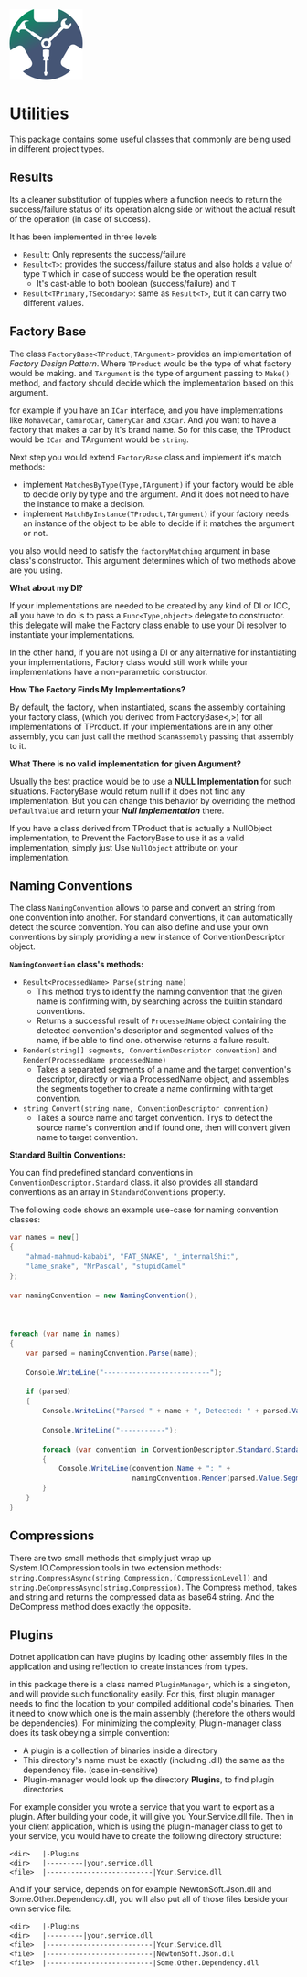 

![Icon](Graphics/icon.png)


Utilities
========

This package contains some useful classes that commonly are being used in 
different project types. 

Results
-------

Its a cleaner substitution of tupples where a function 
needs to return the success/failure status of its 
operation along side or without the actual result of the operation 
(in case of success). 

It has been implemented in three levels
 * ```Result```: Only represents the success/failure
 * ```Result<T>```: provides the success/failure status and also holds 
a value of type ```T``` which in case of success would be the operation result
   * It's cast-able to both boolean (success/failure) and ```T```   
 * ```Result<TPrimary,TSecondary>```: same as ```Result<T>```, but it can 
carry two different values.

Factory Base
------------

The class ```FactoryBase<TProduct,TArgument>``` provides an implementation 
of _Factory Design Pattern_. Where ```TProduct``` would be the type of what factory would 
be making. and ```TArgument``` is the type of argument passing to ```Make()``` 
method, and factory should decide which the implementation based on this argument.


for example if you have an ```ICar``` interface, and you have implementations like 
```MohaveCar```, ```CamaroCar```, ```CameryCar``` and ```X3Car```. And you want to have a 
factory that makes a car by it's brand name. So for this case, the TProduct would be 
```ICar``` and TArgument would be ```string```.

Next step you would extend ```FactoryBase``` class and implement it's match methods:

 * implement ```MatchesByType(Type,TArgument)``` if your factory would be able to decide 
only by type and the argument. And it does not need to have the instance to make a decision.
 * implement ```MatchByInstance(TProduct,TArgument)``` if your factory needs an instance of 
the object to be able to decide if it matches the argument or not.

you also would need to satisfy the ```factoryMatching``` argument in base class's 
constructor. This argument determines which of two methods above are you using.


__What about my DI?__

If your implementations are needed to be created by any kind of DI or IOC,
all you have to do is to pass a ```Func<Type,object>``` delegate to constructor. 
this delegate will make the Factory class enable to use your Di resolver to 
instantiate your implementations. 

In the other hand, if you are not using a DI or any alternative for instantiating 
your implementations, Factory class would still work while your implementations have 
a non-parametric constructor.

__How The Factory Finds My Implementations?__

By default, the factory, when instantiated, scans the assembly containing your factory class,
(which you derived from FactoryBase<,>) for all implementations of TProduct.
If your implementations are in any other assembly, you can just call the method 
```ScanAssembly``` passing that assembly to it.

__What There is no valid implementation for given Argument?__

Usually the best practice would be to use a __NULL Implementation__ for such situations.
 FactoryBase would return null if it does not find any implementation. But you can change 
this behavior by overriding the method ```DefaultValue``` and return your 
___Null Implementation___ there.

If you have a class derived from TProduct that is actually a NullObject implementation, 
to Prevent the FactoryBase to use it as a valid implementation, simply just Use 
```NullObject``` attribute on your implementation.


Naming Conventions
------------------

The class ```NamingConvention``` allows to parse and convert an string from  
one convention into another. For standard conventions, it can automatically 
detect the source convention. You can also define and use your own conventions 
by simply providing a new instance of ConventionDescriptor object.

__```NamingConvention``` class's methods:__


 * ```Result<ProcessedName> Parse(string name)```
   * This method trys to identify the naming convention that the given name is confirming with,
   by searching across the builtin standard conventions.
   * Returns a successful result of ```ProcessedName``` object containing the detected convention's 
   descriptor and segmented values of the name, if be able to find one. otherwise returns a failure result.
*  ```Render(string[] segments, ConventionDescriptor convention)``` and ```Render(ProcessedName processedName)``` 
   * Takes a separated segments of a name and the target convention's descriptor, directly or via a 
   ProcessedName object, and assembles the segments together to create a name confirming with target convention.
* ```string Convert(string name, ConventionDescriptor convention)```
   * Takes a source name and target convention. Trys to detect the source name's convention and if found one, 
  then will convert given name to target convention.

__Standard Builtin Conventions:__

 You can find predefined standard conventions in ```ConventionDescriptor.Standard``` class.
 it also provides all standard conventions as an array in ```StandardConventions``` property.

The following code shows an example use-case for naming convention classes:

```c#
var names = new[]
{
    "ahmad-mahmud-kababi", "FAT_SNAKE", "_internalShit",
    "lame_snake", "MrPascal", "stupidCamel"
};

var namingConvention = new NamingConvention();



foreach (var name in names)
{
    var parsed = namingConvention.Parse(name);

    Console.WriteLine("--------------------------");

    if (parsed)
    {
        Console.WriteLine("Parsed " + name + ", Detected: " + parsed.Value.Convention.Name);

        Console.WriteLine("-----------");

        foreach (var convention in ConventionDescriptor.Standard.StandardConventions)
        {
            Console.WriteLine(convention.Name + ": " +
                              namingConvention.Render(parsed.Value.Segments, convention));
        }
    }
}
```


Compressions
------------

There are two small methods that simply just wrap up System.IO.Compression tools in two 
extension methods: ```string.CompressAsync(string,Compression,[CompressionLevel])``` and
```string.DeCompressAsync(string,Compression)```. The Compress method, takes and string 
and returns the compressed data as base64 string. And the DeCompress method does exactly 
the opposite.



Plugins
--------

Dotnet application can have plugins by loading other assembly files in the application and 
using reflection to create instances from types.

in this package there is a class named ```PluginManager```, which is a singleton, and will 
provide such functionality easily. For this, first plugin manager needs to find the location to 
your compiled additional code's binaries. Then it need to know which one is the main assembly
(therefore the others would be dependencies). For minimizing the complexity, Plugin-manager class
 does its task obeying a simple convention:

* A plugin is a collection of binaries inside a directory
* This directory's name must be exactly (including .dll) the same as the dependency file. (case in-sensitive)
* Plugin-manager would look up the directory __Plugins__, to find plugin directories

For example consider you wrote a service that you want to export as a plugin. After building your 
 code, it will give you Your.Service.dll file. Then in your client application, which is using the 
plugin-manager class to get to your service, you would have to create the following directory structure:

```
<dir>   |-Plugins
<dir>   |---------|your.service.dll
<file>  |--------------------------|Your.Service.dll
```

And if your service, depends on for example NewtonSoft.Json.dll and Some.Other.Dependency.dll,
 you will also put all of those files beside your own service file:

```
<dir>   |-Plugins
<dir>   |---------|your.service.dll
<file>  |--------------------------|Your.Service.dll
<file>  |--------------------------|NewtonSoft.Json.dll
<file>  |--------------------------|Some.Other.Dependency.dll
```



